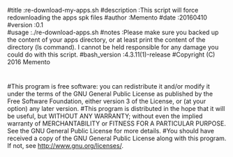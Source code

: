 #title           :re-download-my-apps.sh
#description     :This script will force redownloading the apps spk files
#author		 	 :Memento
#date            :20160410
#version         :0.1    
#usage			 :./re-download-apps.sh
#notes           :Please make sure you backed up the content of your apps directory, or at least print the content of the directory (ls command). I cannot be held responsible for any damage you could do with this script.
#bash_version    :4.3.11(1)-release
#Copyright (C) 2016 Memento
#
#This program is free software: you can redistribute it and/or modify it under the terms of the GNU General Public License as published by the Free Software Foundation, either version 3 of the License, or (at your option) any later version.
#This program is distributed in the hope that it will be useful, but WITHOUT ANY WARRANTY; without even the implied warranty of MERCHANTABILITY or FITNESS FOR A PARTICULAR PURPOSE. See the GNU General Public License for more details.
#You should have received a copy of the GNU General Public License along with this program. If not, see http://www.gnu.org/licenses/.
